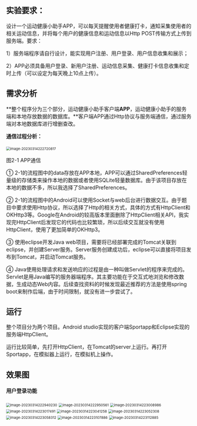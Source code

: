 ## **实验要求：**

设计一个运动健康小助手APP，可以每天提醒使用者健康打卡，通知采集使用者的相关运动信息，并将每个用户的健康信息和运动信息以Http POST传输方式上传到服务端。要求：

1）服务端程序请自行设计，能实现用户注册、用户登录、用户信息收集和展示；

2）APP必须具备用户登录、新用户注册、运动信息采集、健康打卡信息收集和定时上传（可以设定为每天晚上10点上传）。



## 需求分析

**整个程序分为三个部分，运动健康小助手客户端****APP****，运动健康小助手的服务端和本地存放数据的数据库。**客户端APP通过Http协议与服务端通信，通过服务端对本地数据库进行增删查改。

**通信过程分析：**

​                               <img src="picture\image-20230314222720817.png" alt="image-20230314222720817" style="zoom:67%;" />

图2-1 APP通信

①  2-1的流程图中的data存放在APP本地，APP可以通过SharedPreferences轻量级的存储类来操作本地的数据或者使用SQLite轻量数据库。由于该项目存放在本地的数据不多，所以我选择了SharedPreferences。

②  2-1的流程图中的Android可以使用Socket与web后台进行数据交互。由于题目中要求使用Http协议，所以选择了Http的相关方式，具体的方式有HttpClient和OKHttp3等。Google在Android的较高版本里面删除了HttpClient相关API，我实现完HttpClient后发现它的代码也比较繁琐，所以后续交互就没有使用HttpClient，使用了更加简单的OKHttp3。

③  使用eclipse开发Java web项目，需要将已经部署完成的Tomcat关联到eclipse，并创建Server服务。Server服务创建成功后，eclipse可以直接将项目发布到Tomcat，并启动Tomcat服务。

④  Java使用处理请求和发送响应的过程是由一种叫做Servlet的程序来完成的。Servlet是用Java编写的服务器端程序。其主要功能在于交互式地浏览和修改数据，生成动态Web内容。后续查找资料的时候发现最近推荐的方法是使用spring boot来制作后端，由于时间限制，就没有进一步尝试了。



## 运行

整个项目分为两个项目。Android studio实现的客户端Sportapp和Eclipse实现的服务端HttpClient。

运行比较简单，先打开HttpClient，在Tomcat的server上运行。再打开Sportapp，在模拟器上运行，在模拟机上操作。



## 效果图

#### 用户登录功能



<img src="picture\image-20230314222940230.png" alt="image-20230314222940230" style="zoom:67%;" />

<img src="picture\image-20230314222950561.png" alt="image-20230314222950561" style="zoom:67%;" />

<img src="picture\image-20230314223008986.png" alt="image-20230314223008986" style="zoom:67%;" />

<img src="picture\image-20230314223017491.png" alt="image-20230314223017491" style="zoom:67%;" />

<img src="picture\image-20230314223041258.png" alt="image-20230314223041258" style="zoom:67%;" />

<img src="picture\image-20230314223052308.png" alt="image-20230314223052308" style="zoom:67%;" />

<img src="picture\image-20230314223058312.png" alt="image-20230314223058312" style="zoom:67%;" />

<img src="picture\image-20230314223107886.png" alt="image-20230314223107886" style="zoom:67%;" />

<img src="picture\image-20230314223112885.png" alt="image-20230314223112885" style="zoom:67%;" />

